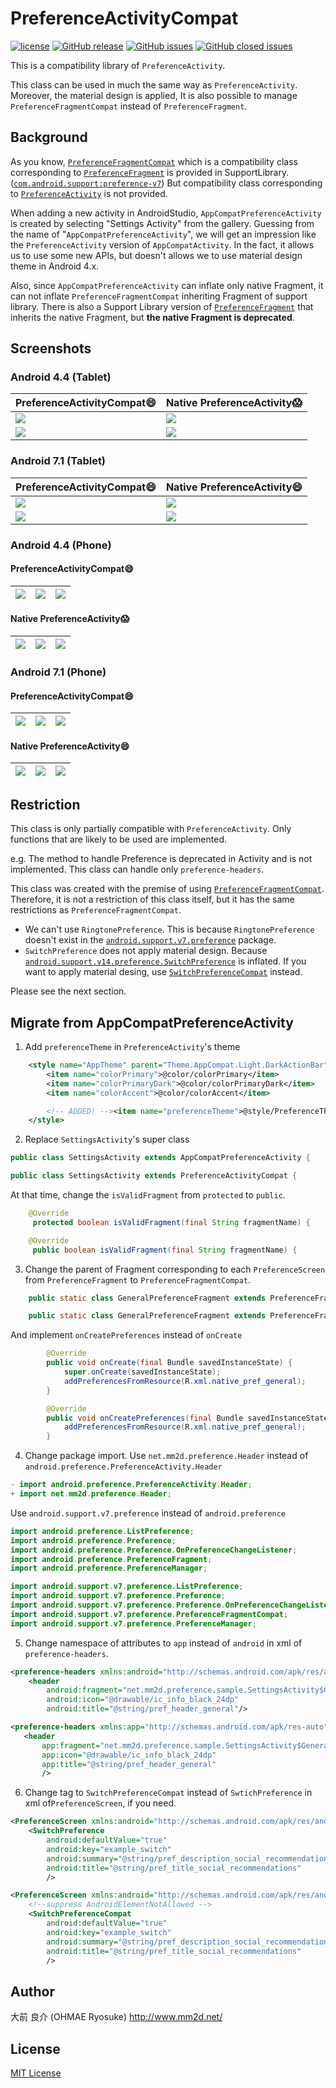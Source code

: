 # PreferenceActivityCompat
[![license](https://img.shields.io/github/license/ohmae/preference-activity-compat.svg)](./LICENSE)
[![GitHub release](https://img.shields.io/github/release/ohmae/preference-activity-compat.svg)](https://github.com/ohmae/preference-activity-compat/releases)
[![GitHub issues](https://img.shields.io/github/issues/ohmae/preference-activity-compat.svg)](https://github.com/ohmae/preference-activity-compat/issues)
[![GitHub closed issues](https://img.shields.io/github/issues-closed/ohmae/preference-activity-compat.svg)](https://github.com/ohmae/preference-activity-compat/issues?q=is%3Aissue+is%3Aclosed)


This is a compatibility library of `PreferenceActivity`.

This class can be used in much the same way as `PreferenceActivity`.
Moreover, the material design is applied, It is also possible to manage `PreferenceFragmentCompat` instead of `PreferenceFragment`.

## Background

As you know,
[`PreferenceFragmentCompat`](https://developer.android.com/reference/android/support/v7/preference/PreferenceFragmentCompat)
which is a compatibility class corresponding to [`PreferenceFragment`](https://developer.android.com/reference/android/preference/PreferenceFragment)
is provided in SupportLibrary.
([`com.android.support:preference-v7`](https://developer.android.com/topic/libraries/support-library/packages#v7-preference))
But compatibility class corresponding to [`PreferenceActivity`](https://developer.android.com/reference/android/preference/PreferenceActivity) is not provided.

When adding a new activity in AndroidStudio, `AppCompatPreferenceActivity` is created by selecting "Settings Activity" from the gallery.
Guessing from the name of "`AppCompatPreferenceActivity`", we will get an impression like the `PreferenceActivity` version of `AppCompatActivity`.
In the fact, it allows us to use some new APIs, but doesn't allows we to use material design theme in Android 4.x.

Also, since `AppCompatPreferenceActivity` can inflate only native Fragment, it can not inflate `PreferenceFragmentCompat` inheriting Fragment of support library.
There is also a Support Library version of [`PreferenceFragment`](https://developer.android.com/reference/android/support/v14/preference/PreferenceFragment)
that inherits the native Fragment, but **the native Fragment is deprecated**.

## Screenshots

### Android 4.4 (Tablet)

|PreferenceActivityCompat:smile:|Native PreferenceActivity:scream:|
|-|-|
|![](readme/4C4.png)|![](readme/4N4.png)|
|![](readme/4C5.png)|![](readme/4N5.png)|

### Android 7.1 (Tablet)

|PreferenceActivityCompat:smile:|Native PreferenceActivity:smile:|
|-|-|
|![](readme/7C4.png)|![](readme/7N4.png)|
|![](readme/7C5.png)|![](readme/7N5.png)|

### Android 4.4 (Phone)

#### PreferenceActivityCompat:smile:

|![](readme/4C1.png)|![](readme/4C2.png)|![](readme/4C3.png)|
|-|-|-|

#### Native PreferenceActivity:scream:

|![](readme/4N1.png)|![](readme/4N2.png)|![](readme/4N3.png)|
|-|-|-|

### Android 7.1 (Phone)

#### PreferenceActivityCompat:smile:

|![](readme/7C1.png)|![](readme/7C2.png)|![](readme/7C3.png)|
|-|-|-|

#### Native PreferenceActivity:smile:

|![](readme/7N1.png)|![](readme/7N2.png)|![](readme/7N3.png)|
|-|-|-|

## Restriction

This class is only partially compatible with `PreferenceActivity`.
Only functions that are likely to be used are implemented.

e.g.
The method to handle Preference is deprecated in Activity and is not implemented.
This class can handle only `preference-headers`.

This class was created with the premise of using
[`PreferenceFragmentCompat`](https://developer.android.com/reference/android/support/v7/preference/PreferenceFragmentCompat).
Therefore, it is not a restriction of this class itself, but it has the same restrictions as `PreferenceFragmentCompat`.

- We can't use `RingtonePreference`.
This is because `RingtonePreference` doesn't exist in the
[`android.support.v7.preference`](https://developer.android.com/reference/android/preference/package-summary) package.
- `SwitchPreference` does not apply material design.
Because
[`android.support.v14.preference.SwitchPreference`](https://developer.android.com/reference/android/support/v14/preference/SwitchPreference)
is inflated.
If you want to apply material desing, use
[`SwitchPreferenceCompat`](https://developer.android.com/reference/android/support/v7/preference/SwitchPreferenceCompat)
instead.

Please see the next section.

## Migrate from AppCompatPreferenceActivity

1. Add `preferenceTheme` in `PreferenceActivity`'s theme
```xml
    <style name="AppTheme" parent="Theme.AppCompat.Light.DarkActionBar">
        <item name="colorPrimary">@color/colorPrimary</item>
        <item name="colorPrimaryDark">@color/colorPrimaryDark</item>
        <item name="colorAccent">@color/colorAccent</item>

        <!-- ADDED! --><item name="preferenceTheme">@style/PreferenceThemeOverlay.v14.Material</item>
    </style>
```

2. Replace `SettingsActivity`'s super class
```java
public class SettingsActivity extends AppCompatPreferenceActivity {
```
```java
public class SettingsActivity extends PreferenceActivityCompat {
```
At that time, change the `isValidFragment` from `protected` to `public`.
```java
    @Override
     protected boolean isValidFragment(final String fragmentName) {
```
```java
    @Override
     public boolean isValidFragment(final String fragmentName) {
```

3. Change the parent of Fragment corresponding to each `PreferenceScreen` from `PreferenceFragment` to `PreferenceFragmentCompat`.
```java
    public static class GeneralPreferenceFragment extends PreferenceFragment {
```
```java
    public static class GeneralPreferenceFragment extends PreferenceFragmentCompat {
```
And implement `onCreatePreferences` instead of `onCreate`
```java
        @Override
        public void onCreate(final Bundle savedInstanceState) {
            super.onCreate(savedInstanceState);
            addPreferencesFromResource(R.xml.native_pref_general);
        }
```
```java
        @Override
        public void onCreatePreferences(final Bundle savedInstanceState,final String rootKey) {
            addPreferencesFromResource(R.xml.native_pref_general);
        }
```

4. Change package import.
Use `net.mm2d.preference.Header` instead of `android.preference.PreferenceActivity.Header`
```java
- import android.preference.PreferenceActivity.Header;
+ import net.mm2d.preference.Header;
```
Use `android.support.v7.preference` instead of `android.preference`
```java
import android.preference.ListPreference;
import android.preference.Preference;
import android.preference.Preference.OnPreferenceChangeListener;
import android.preference.PreferenceFragment;
import android.preference.PreferenceManager;
```
```java
import android.support.v7.preference.ListPreference;
import android.support.v7.preference.Preference;
import android.support.v7.preference.Preference.OnPreferenceChangeListener;
import android.support.v7.preference.PreferenceFragmentCompat;
import android.support.v7.preference.PreferenceManager;
```

5. Change namespace of attributes to `app` instead of `android` in xml of `preference-headers`.
```xml
<preference-headers xmlns:android="http://schemas.android.com/apk/res/android">
    <header
        android:fragment="net.mm2d.preference.sample.SettingsActivity$GeneralPreferenceFragment"
        android:icon="@drawable/ic_info_black_24dp"
        android:title="@string/pref_header_general"/>
 ```
 ```xml
 <preference-headers xmlns:app="http://schemas.android.com/apk/res-auto">
    <header
        app:fragment="net.mm2d.preference.sample.SettingsActivity$GeneralPreferenceFragment"
        app:icon="@drawable/ic_info_black_24dp"
        app:title="@string/pref_header_general"
        />
 ```

6. Change tag to `SwitchPreferenceCompat` instead of `SwtichPreference` in xml of`PreferenceScreen`, if you need.
```xml
<PreferenceScreen xmlns:android="http://schemas.android.com/apk/res/android">
    <SwitchPreference
        android:defaultValue="true"
        android:key="example_switch"
        android:summary="@string/pref_description_social_recommendations"
        android:title="@string/pref_title_social_recommendations"
        />
```
```xml
<PreferenceScreen xmlns:android="http://schemas.android.com/apk/res/android">
    <!--suppress AndroidElementNotAllowed -->
    <SwitchPreferenceCompat
        android:defaultValue="true"
        android:key="example_switch"
        android:summary="@string/pref_description_social_recommendations"
        android:title="@string/pref_title_social_recommendations"
        />
```



## Author
大前 良介 (OHMAE Ryosuke)
http://www.mm2d.net/

## License
[MIT License](./LICENSE)
